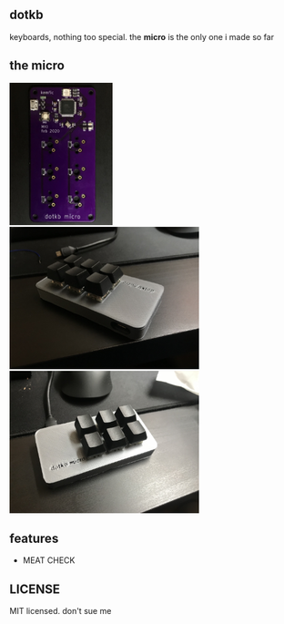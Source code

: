 dotkb
---

keyboards, nothing too special. the **micro** is the only one i made so far

the micro
---
<p float='left'>
    <img src="resources/pcb_corrected.png" height=250 />
    <img src="resources/case.jpg" height=250 />
    <img src="resources/case1.jpg" height=250 />
</p>

features
---
 - MEAT CHECK

LICENSE
---
MIT licensed. don't sue me
